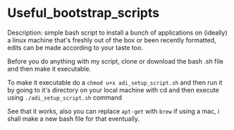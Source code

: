 # Useful_bootstrap_scripts

Description: simple bash script to install a bunch of applications on (ideally) a linux machine that's freshly out of the box or been recently formatted, edits can be made according to your taste too.

Before you do anything with my script, clone or download the bash .sh file and then make it executable.

To make it executable do a `chmod u+x adi_setup_script.sh` and then run it by going to it's directory on your local machine with cd and then execute using `./adi_setup_script.sh` command

See that it works, also you can replace `apt-get` with `brew` if using a mac, i shall make a new bash file for that eventually.
